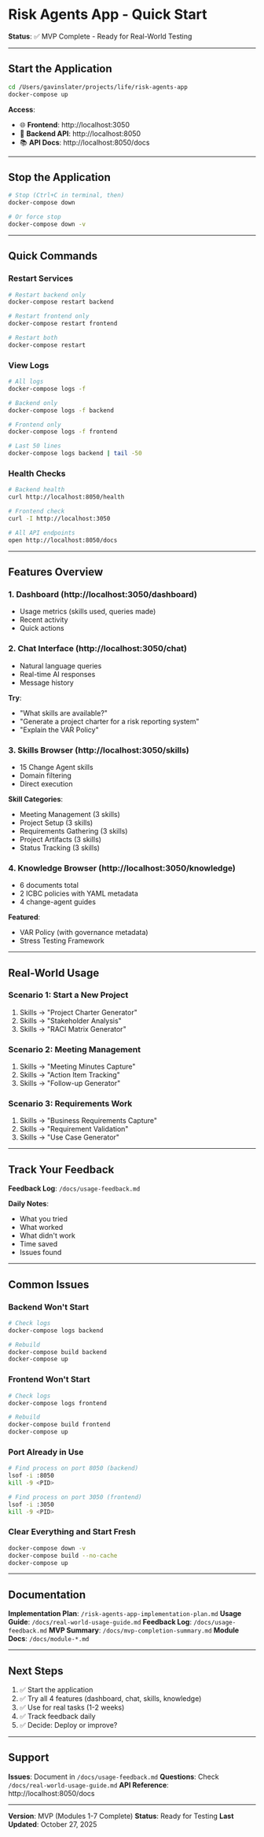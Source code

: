 # Risk Agents App - Quick Start

**Status**: ✅ MVP Complete - Ready for Real-World Testing

---

## Start the Application

```bash
cd /Users/gavinslater/projects/life/risk-agents-app
docker-compose up
```

**Access**:
- 🌐 **Frontend**: http://localhost:3050
- 🔧 **Backend API**: http://localhost:8050
- 📚 **API Docs**: http://localhost:8050/docs

---

## Stop the Application

```bash
# Stop (Ctrl+C in terminal, then)
docker-compose down

# Or force stop
docker-compose down -v
```

---

## Quick Commands

### Restart Services
```bash
# Restart backend only
docker-compose restart backend

# Restart frontend only
docker-compose restart frontend

# Restart both
docker-compose restart
```

### View Logs
```bash
# All logs
docker-compose logs -f

# Backend only
docker-compose logs -f backend

# Frontend only
docker-compose logs -f frontend

# Last 50 lines
docker-compose logs backend | tail -50
```

### Health Checks
```bash
# Backend health
curl http://localhost:8050/health

# Frontend check
curl -I http://localhost:3050

# All API endpoints
open http://localhost:8050/docs
```

---

## Features Overview

### 1. Dashboard (http://localhost:3050/dashboard)
- Usage metrics (skills used, queries made)
- Recent activity
- Quick actions

### 2. Chat Interface (http://localhost:3050/chat)
- Natural language queries
- Real-time AI responses
- Message history

**Try**:
- "What skills are available?"
- "Generate a project charter for a risk reporting system"
- "Explain the VAR Policy"

### 3. Skills Browser (http://localhost:3050/skills)
- 15 Change Agent skills
- Domain filtering
- Direct execution

**Skill Categories**:
- Meeting Management (3 skills)
- Project Setup (3 skills)
- Requirements Gathering (3 skills)
- Project Artifacts (3 skills)
- Status Tracking (3 skills)

### 4. Knowledge Browser (http://localhost:3050/knowledge)
- 6 documents total
- 2 ICBC policies with YAML metadata
- 4 change-agent guides

**Featured**:
- VAR Policy (with governance metadata)
- Stress Testing Framework

---

## Real-World Usage

### Scenario 1: Start a New Project
1. Skills → "Project Charter Generator"
2. Skills → "Stakeholder Analysis"
3. Skills → "RACI Matrix Generator"

### Scenario 2: Meeting Management
1. Skills → "Meeting Minutes Capture"
2. Skills → "Action Item Tracking"
3. Skills → "Follow-up Generator"

### Scenario 3: Requirements Work
1. Skills → "Business Requirements Capture"
2. Skills → "Requirement Validation"
3. Skills → "Use Case Generator"

---

## Track Your Feedback

**Feedback Log**: `/docs/usage-feedback.md`

**Daily Notes**:
- What you tried
- What worked
- What didn't work
- Time saved
- Issues found

---

## Common Issues

### Backend Won't Start
```bash
# Check logs
docker-compose logs backend

# Rebuild
docker-compose build backend
docker-compose up
```

### Frontend Won't Start
```bash
# Check logs
docker-compose logs frontend

# Rebuild
docker-compose build frontend
docker-compose up
```

### Port Already in Use
```bash
# Find process on port 8050 (backend)
lsof -i :8050
kill -9 <PID>

# Find process on port 3050 (frontend)
lsof -i :3050
kill -9 <PID>
```

### Clear Everything and Start Fresh
```bash
docker-compose down -v
docker-compose build --no-cache
docker-compose up
```

---

## Documentation

**Implementation Plan**: `/risk-agents-app-implementation-plan.md`
**Usage Guide**: `/docs/real-world-usage-guide.md`
**Feedback Log**: `/docs/usage-feedback.md`
**MVP Summary**: `/docs/mvp-completion-summary.md`
**Module Docs**: `/docs/module-*.md`

---

## Next Steps

1. ✅ Start the application
2. ✅ Try all 4 features (dashboard, chat, skills, knowledge)
3. ✅ Use for real tasks (1-2 weeks)
4. ✅ Track feedback daily
5. ✅ Decide: Deploy or improve?

---

## Support

**Issues**: Document in `/docs/usage-feedback.md`
**Questions**: Check `/docs/real-world-usage-guide.md`
**API Reference**: http://localhost:8050/docs

---

**Version**: MVP (Modules 1-7 Complete)
**Status**: Ready for Testing
**Last Updated**: October 27, 2025
